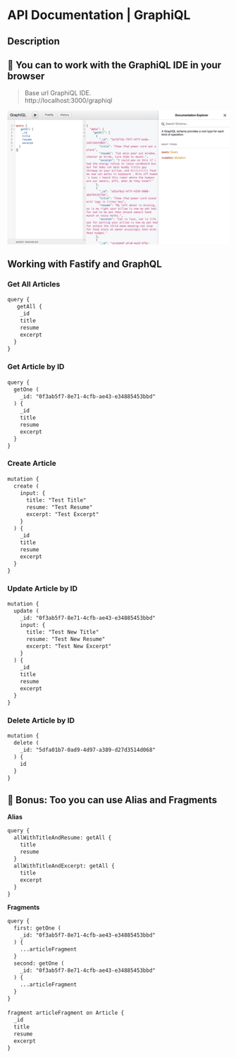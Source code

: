 # API Documentation | GraphiQL

## Description

## 🔮 You can to work with the GraphiQL IDE in your browser

> Base url GraphiQL IDE. \
  http://localhost:3000/graphiql

![graphiql](../../assets/graphiql.png)

## Working with Fastify and GraphQL

### Get All Articles

```any
query {
   getAll {
    _id
    title
    resume
    excerpt
  }
}
```

### Get Article by ID

```any
query {
  getOne (
    _id: "0f3ab5f7-8e71-4cfb-ae43-e34885453bbd"
  ) {
    _id
    title
    resume
    excerpt
  }
}
```

### Create Article
```any
mutation {
  create (
    input: {
      title: "Test Title"
      resume: "Test Resume"
      excerpt: "Test Excerpt"
    }
  ) {
    _id
    title
    resume
    excerpt
  }
}
```

### Update Article by ID
```any
mutation {
  update (
    _id: "0f3ab5f7-8e71-4cfb-ae43-e34885453bbd"
    input: {
      title: "Test New Title"
      resume: "Test New Resume"
      excerpt: "Test New Excerpt"
    }
  ) {
    _id
    title
    resume
    excerpt
  }
}
```

### Delete Article by ID
```any
mutation {
  delete (
    _id: "5dfa01b7-0ad9-4d97-a389-d27d3514d068"
  ) {
    id
  }
}
```

## 🎁 Bonus: Too you can use Alias and Fragments 

**Alias**
```any
query {
  allWithTitleAndResume: getAll {
    title
    resume
  }
  allWithTitleAndExcerpt: getAll {
    title
    excerpt
  }
}
```

**Fragments**
```any
query {
  first: getOne (
    _id: "0f3ab5f7-8e71-4cfb-ae43-e34885453bbd"
  ) {
    ...articleFragment
  }
  second: getOne (
    _id: "0f3ab5f7-8e71-4cfb-ae43-e34885453bbd"
  ) {
    ...articleFragment
  }
}

fragment articleFragment on Article {
  _id
  title
  resume
  excerpt
}
```